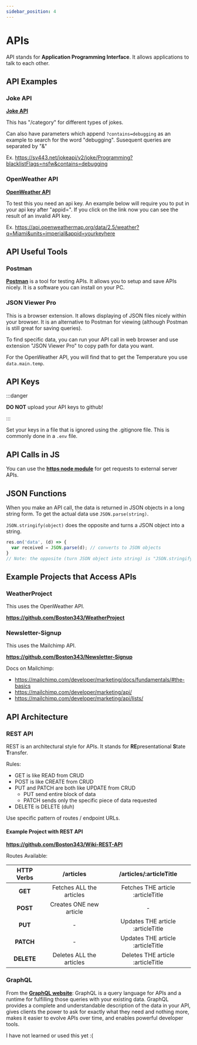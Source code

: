 ```yaml
---
sidebar_position: 4
---
```


# APIs

API stands for **Application Programming Interface**. It allows applications to talk to each other.

## API Examples

### Joke API

**[Joke API](https://jokeapi.dev/)**

This has "/category" for different types of jokes.

Can also have parameters which append `?contains=debugging` as an example to search for the word "debugging". Susequent queries are separated by "&"

Ex. https://sv443.net/jokeapi/v2/joke/Programming?blacklistFlags=nsfw&contains=debugging

### OpenWeather API

**[OpenWeather API](https://openweathermap.org/current#name)**

To test this you need an api key. An example below will require you to put in your api key after "appid=". If you click on the link now you can see the result of an invalid API key.

Ex. https://api.openweathermap.org/data/2.5/weather?q=Miami&units=imperial&appid=yourkeyhere

## API Useful Tools

### Postman

**[Postman](https://www.postman.com/downloads/)** is a tool for testing APIs. It allows you to setup and save APIs nicely. It is a software you can install on your PC.

### JSON Viewer Pro

This is a browser extension. It allows displaying of JSON files nicely within your browser. It is an alternative to Postman for viewing (although Postman is still great for saving queries).

To find specific data, you can run your API call in web browser and use extension "JSON Viewer Pro" to copy path for data you want.

For the OpenWeather API, you will find that to get the Temperature you use `data.main.temp`.

## API Keys

:::danger

**DO NOT** upload your API keys to github!

:::

Set your keys in a file that is ignored using the .gitignore file. This is commonly done in a `.env` file.

## API Calls in JS

You can use the **[https node module](https://nodejs.org/docs/latest/api/https.html#httpsgetoptions-callback)** for get requests to external server APIs.

## JSON Functions

When you make an API call, the data is returned in JSON objects in a long string form. To get the actual data use `JSON.parse(string)`.

`JSON.stringify(object)` does the opposite and turns a JSON object into a string.

```js
res.on('data', (d) => {
  var received = JSON.parse(d); // converts to JSON objects
}
// Note: the opposite (turn JSON object into string) is "JSON.stringify(object);"
```

## Example Projects that Access APIs

### WeatherProject

This uses the OpenWeather API.

**https://github.com/Boston343/WeatherProject**

### Newsletter-Signup

This uses the Mailchimp API.

**https://github.com/Boston343/Newsletter-Signup**

Docs on Mailchimp:

- https://mailchimp.com/developer/marketing/docs/fundamentals/#the-basics
- https://mailchimp.com/developer/marketing/api/
- https://mailchimp.com/developer/marketing/api/lists/

## API Architecture

### REST API

REST is an architectural style for APIs. It stands for **RE**presentational **S**tate **T**ransfer.

Rules:

- GET is like READ from CRUD
- POST is like CREATE from CRUD
- PUT and PATCH are both like UPDATE from CRUD
  - PUT send entire block of data
  - PATCH sends only the specific piece of data requested
- DELETE is DELETE (duh)

Use specific pattern of routes / endpoint URLs.

#### Example Project with REST API

**https://github.com/Boston343/Wiki-REST-API**

Routes Available:

| HTTP Verbs |        /articles         |      /articles/:articleTitle      |
| :--------: | :----------------------: | :-------------------------------: |
|  **GET**   | Fetches ALL the articles | Fetches THE article :articleTitle |
|  **POST**  | Creates ONE new article  |                 -                 |
|  **PUT**   |            -             | Updates THE article :articleTitle |
| **PATCH**  |            -             | Updates THE article :articleTitle |
| **DELETE** | Deletes ALL the articles | Deletes THE article :articleTitle |

### GraphQL

From the **[GraphQL website](https://graphql.org/)**: GraphQL is a query language for APIs and a runtime for fulfilling those queries with your existing data. GraphQL provides a complete and understandable description of the data in your API, gives clients the power to ask for exactly what they need and nothing more, makes it easier to evolve APIs over time, and enables powerful developer tools.

I have not learned or used this yet :(
